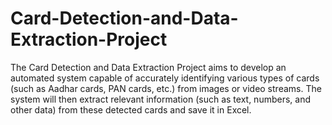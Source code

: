 # Card-Detection-and-Data-Extraction-Project
The Card Detection and Data Extraction Project aims to develop an automated system capable of accurately identifying various types of cards (such as Aadhar cards, PAN cards, etc.) from images or video streams. The system will then extract relevant information (such as text, numbers, and other data) from these detected cards and save it in Excel.
